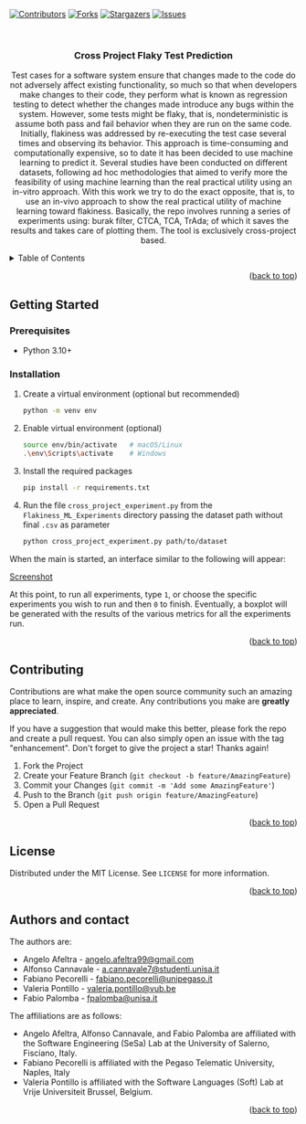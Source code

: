 <a name="readme-top"></a>

[![Contributors][contributors-shield]][contributors-url]
[![Forks][forks-shield]][forks-url]
[![Stargazers][stars-shield]][stars-url]
[![Issues][issues-shield]][issues-url]

<br />
<div align="center">

<h3 align="center">Cross Project Flaky Test Prediction</h3>

  <p align="center">
    Test cases for a software system ensure that changes made to the code do not adversely affect existing functionality, so much so that when developers make changes to their code, they perform what is known as regression testing to detect whether the changes made introduce any bugs within the system. However, some tests might be flaky, that is, nondeterministic is assume both pass and fail behavior when they are run on the same code. Initially, flakiness was addressed by re-executing the test case several times and observing its behavior. This approach is time-consuming and computationally expensive, so to date it has been decided to use machine learning to predict it. Several studies have been conducted on different datasets, following ad hoc methodologies that aimed to verify more the feasibility of using machine learning than the real practical utility using an in-vitro approach. With this work we try to do the exact opposite, that is, to use an in-vivo approach to show the real practical utility of machine learning toward flakiness. Basically, the repo involves running a series of experiments using: burak filter, CTCA, TCA, TrAda; of which it saves the results and takes care of plotting them. The tool is exclusively cross-project based.
    <br />
  </p>
</div>

<!-- TABLE OF CONTENTS -->
<details>
  <summary>Table of Contents</summary>
  <ol>
    <li>
      <a href="#getting-started">Getting Started</a>
      <ul>
        <li><a href="#prerequisites">Prerequisites</a></li>
        <li><a href="#installation">Installation</a></li>
      </ul>
    </li>
    <li><a href="#contributing">Contributing</a></li>
    <li><a href="#license">License</a></li>
    <li><a href="#contact">Contact</a></li>
  </ol>
</details>

<p align="right">(<a href="#readme-top">back to top</a>)</p>

<!-- GETTING STARTED -->

## Getting Started

### Prerequisites

- Python 3.10+

### Installation

1. Create a virtual environment (optional but recommended)
   ```sh
   python -m venv env
   ```
2. Enable virtual environment (optional)
   ```sh
   source env/bin/activate   # macOS/Linux
   .\env\Scripts\activate    # Windows
   ```
3. Install the required packages
   ```sh
   pip install -r requirements.txt
   ```
4. Run the file `cross_project_experiment.py` from the `Flakiness_ML_Experiments` directory passing the dataset path without final `.csv` as parameter
   ```sh
   python cross_project_experiment.py path/to/dataset
   ```

When the main is started, an interface similar to the following will appear:

[Screenshot](https://imgur.com/rfbtIsH)

At this point, to run all experiments, type `1`, or choose the specific experiments you wish to run and then `0` to finish. Eventually, a boxplot will be generated with the results of the various metrics for all the experiments run.

<p align="right">(<a href="#readme-top">back to top</a>)</p>

<!-- CONTRIBUTING -->

## Contributing

Contributions are what make the open source community such an amazing place to learn, inspire, and create. Any contributions you make are **greatly appreciated**.

If you have a suggestion that would make this better, please fork the repo and create a pull request. You can also simply open an issue with the tag "enhancement".
Don't forget to give the project a star! Thanks again!

1. Fork the Project
2. Create your Feature Branch (`git checkout -b feature/AmazingFeature`)
3. Commit your Changes (`git commit -m 'Add some AmazingFeature'`)
4. Push to the Branch (`git push origin feature/AmazingFeature`)
5. Open a Pull Request

<p align="right">(<a href="#readme-top">back to top</a>)</p>

<!-- LICENSE -->

## License

Distributed under the MIT License. See `LICENSE` for more information.

<p align="right">(<a href="#readme-top">back to top</a>)</p>

<!-- CONTACT -->

## Authors and contact

The authors are:

- Angelo Afeltra - angelo.afeltra99@gmail.com
- Alfonso Cannavale - a.cannavale7@studenti.unisa.it
- Fabiano Pecorelli - fabiano.pecorelli@unipegaso.it
- Valeria Pontillo - valeria.pontillo@vub.be
- Fabio Palomba - fpalomba@unisa.it

The affiliations are as follows:

- Angelo Afeltra, Alfonso Cannavale, and Fabio Palomba are affiliated with the Software Engineering (SeSa) Lab at the University of Salerno, Fisciano, Italy.
- Fabiano Pecorelli is affiliated with the Pegaso Telematic University, Naples, Italy
- Valeria Pontillo is affiliated with the Software Languages (Soft) Lab at Vrije Universiteit Brussel, Belgium.

<p align="right">(<a href="#readme-top">back to top</a>)</p>

[contributors-shield]: https://img.shields.io/github/contributors/alfcan/crossproject-flaky-test-prediction.svg?style=for-the-badge
[contributors-url]: https://github.com/alfcan/crossproject-flaky-test-prediction/graphs/contributors
[forks-shield]: https://img.shields.io/github/forks/alfcan/crossproject-flaky-test-prediction.svg?style=for-the-badge
[forks-url]: https://github.com/alfcan/crossproject-flaky-test-prediction/network/members
[stars-shield]: https://img.shields.io/github/stars/alfcan/crossproject-flaky-test-prediction.svg?style=for-the-badge
[stars-url]: https://github.com/alfcan/crossproject-flaky-test-prediction/stargazers
[issues-shield]: https://img.shields.io/github/issues/alfcan/crossproject-flaky-test-prediction.svg?style=for-the-badge
[issues-url]: https://github.com/alfcan/crossproject-flaky-test-prediction/issues
[license-shield]: https://img.shields.io/github/license/alfcan/crossproject-flaky-test-prediction.svg?style=for-the-badge
[license-url]: https://github.com/alfcan/crossproject-flaky-test-prediction/blob/main/LICENSE
